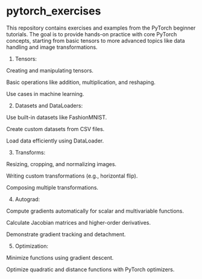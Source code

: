 # pytorch_exercises
This repository contains exercises and examples from the PyTorch beginner tutorials. The goal is to provide hands-on practice with core PyTorch concepts, starting from basic tensors to more advanced topics like data handling and image transformations.

1. Tensors:


  Creating and manipulating tensors.
  
  Basic operations like addition, multiplication, and reshaping.
  
  Use cases in machine learning.

2. Datasets and DataLoaders:
   

  Use built-in datasets like FashionMNIST.
  
  Create custom datasets from CSV files.
  
  Load data efficiently using DataLoader.

3. Transforms:


  Resizing, cropping, and normalizing images.
  
  Writing custom transformations (e.g., horizontal flip).
  
  Composing multiple transformations.

4. Autograd:
   

  Compute gradients automatically for scalar and multivariable functions.
  
  Calculate Jacobian matrices and higher-order derivatives.
  
  Demonstrate gradient tracking and detachment.

5. Optimization:
   

  Minimize functions using gradient descent.
  
  Optimize quadratic and distance functions with PyTorch optimizers.
  
